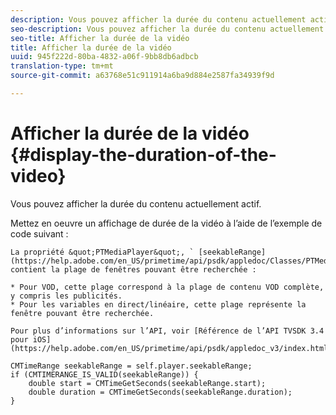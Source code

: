 ```yaml
---
description: Vous pouvez afficher la durée du contenu actuellement actif.
seo-description: Vous pouvez afficher la durée du contenu actuellement actif.
seo-title: Afficher la durée de la vidéo
title: Afficher la durée de la vidéo
uuid: 945f222d-80ba-4832-a06f-9bb8db6adbcb
translation-type: tm+mt
source-git-commit: a63768e51c911914a6ba9d884e2587fa34939f9d

---
```



# Afficher la durée de la vidéo {#display-the-duration-of-the-video}

Vous pouvez afficher la durée du contenu actuellement actif.

Mettez en oeuvre un affichage de durée de la vidéo à l’aide de l’exemple de code suivant :

    La propriété &quot;PTMediaPlayer&quot;, ` [seekableRange](https://help.adobe.com/en_US/primetime/api/psdk/appledoc/Classes/PTMediaPlayer.html#//api/name/seekableRange)&quot;, contient la plage de fenêtres pouvant être recherchée :
    
    * Pour VOD, cette plage correspond à la plage de contenu VOD complète, y compris les publicités.
    * Pour les variables en direct/linéaire, cette plage représente la fenêtre pouvant être recherchée.
    
    Pour plus d’informations sur l’API, voir [Référence de l’API TVSDK 3.4 pour iOS](https://help.adobe.com/en_US/primetime/api/psdk/appledoc_v3/index.html).

<!--<a id="example_A153BE3AC03F43C6BF3A156316A08CD3"></a>-->

```
CMTimeRange seekableRange = self.player.seekableRange;  
if (CMTIMERANGE_IS_VALID(seekableRange)) { 
    double start = CMTimeGetSeconds(seekableRange.start);  
    double duration = CMTimeGetSeconds(seekableRange.duration); 
}
```
